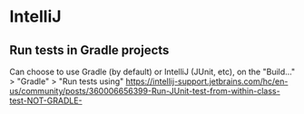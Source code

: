 # IntelliJ

## Run tests in Gradle projects
Can choose to use Gradle (by default) or IntelliJ (JUnit, etc), on the "Build..." > "Gradle" > "Run tests using"
https://intellij-support.jetbrains.com/hc/en-us/community/posts/360006656399-Run-JUnit-test-from-within-class-test-NOT-GRADLE-
